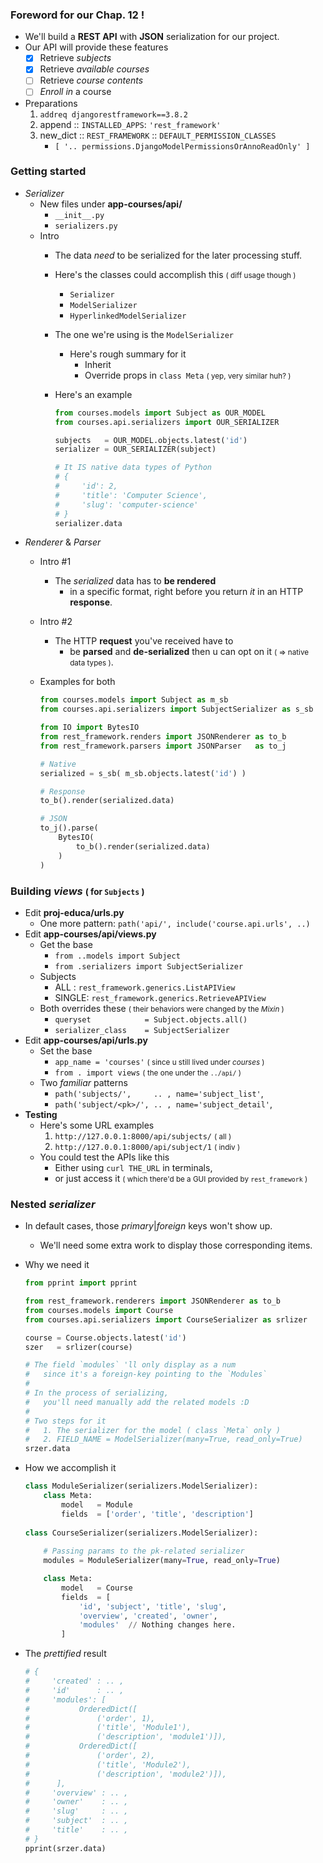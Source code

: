 ### Foreword for our Chap. 12 !
- We'll build a **REST API** with **JSON** serialization for our project.
- Our API will provide these features
    - [x] Retrieve *subjects*
    - [x] Retrieve *available courses*
    - [ ] Retrieve *course contents*
    - [ ] *Enroll in* a course 
- Preparations 
    1. ```addreq djangorestframework==3.8.2```
    2. append :: ```INSTALLED_APPS```: ```'rest_framework'```
    3. new_dict :: ```REST_FRAMEWORK``` :: ```DEFAULT_PERMISSION_CLASSES``` 
        - ```[ '.. permissions.DjangoModelPermissionsOrAnnoReadOnly' ] ```

### Getting started 
- *Serializer*
    - New files under **app-courses/api/**
        -  ```__init__.py```
        - ```serializers.py```
    - Intro
        - The data *need* to be serialized for the later processing stuff.
        - Here's the classes could accomplish this <small>( diff usage though )</small>
            - ```Serializer```
            - ```ModelSerializer```
            - ```HyperlinkedModelSerializer```
        - The one we're using is the ```ModelSerializer```
            - Here's rough summary for it
                - Inherit 
                - Override props in ```class Meta``` <small>( yep, very similar huh? )</small>
        - Here's an example 
            
            ```python
            from courses.models import Subject as OUR_MODEL
            from courses.api.serializers import OUR_SERIALIZER
            
            subjects   = OUR_MODEL.objects.latest('id')
            serializer = OUR_SERIALIZER(subject)
            
            # It IS native data types of Python
            # {
            #     'id': 2, 
            #     'title': 'Computer Science', 
            #     'slug': 'computer-science'
            # } 
            serializer.data
            ```
- *Renderer* & *Parser*
    - Intro \#1
        - The *serialized* data has to **be rendered** 
            - in a specific format, right before you return *it* in an HTTP **response**. 
    - Intro \#2 
        - The HTTP **request** you've received have to 
            - be **parsed** and **de-serialized** then u can opt on it <small>( => native data types )</small>.
    - Examples for both
        
        ```python
        from courses.models import Subject as m_sb
        from courses.api.serializers import SubjectSerializer as s_sb
        
        from IO import BytesIO
        from rest_framework.renders import JSONRenderer as to_b
        from rest_framework.parsers import JSONParser   as to_j
        
        # Native
        serialized = s_sb( m_sb.objects.latest('id') )
        
        # Response
        to_b().render(serialized.data)
        
        # JSON
        to_j().parse(
            BytesIO(
                to_b().render(serialized.data)
            )
        )
        ```
        
### Building *views* <small>( for ```Subjects``` )</small>
- Edit **proj-educa/urls.py**
    - One more pattern: ```path('api/', include('course.api.urls', ..)```
- Edit **app-courses/api/views.py**
    - Get the base 
        - ```from ..models import Subject```
        - ```from .serializers import SubjectSerializer```
    - Subjects
        - ALL   : ```rest_framework.generics.ListAPIView```
        - SINGLE: ```rest_framework.generics.RetrieveAPIView```
    - Both overrides these <small>( their behaviors were changed by the *Mixin* )</small>
        - ```queryset            = Subject.objects.all()```
        - ```serializer_class    = SubjectSerializer```
- Edit **app-courses/api/urls.py**
    - Set the base 
        - ```app_name = 'courses'```  <small>( since u still lived under *courses* )</small>
        - ```from . import views``` <small>( the one under the ```../api/``` )</small>
    - Two *familiar* patterns 
        - ```path('subjects/',     .. , name='subject_list'```,
        - ```path('subject/<pk>/', .. , name='subject_detail'```,
- **Testing**
    - Here's some URL examples 
        1. ```http://127.0.0.1:8000/api/subjects/``` <small>( all )</small>
        2. ```http://127.0.0.1:8000/api/subject/1``` <small>( indiv )</small>
    - You could test the APIs like this 
        - Either using ```curl THE_URL``` in terminals,
        - or just access it <small>( which there'd be a GUI provided by ```rest_framework``` )</small>

### Nested *serializer*
- In default cases, those *primary*|*foreign* keys won't show up.
    - We'll need some extra work to display those corresponding items.
- Why we need it 
    
    ```python
    from pprint import pprint
    
    from rest_framework.renderers import JSONRenderer as to_b
    from courses.models import Course
    from courses.api.serializers import CourseSerializer as srlizer
    
    course = Course.objects.latest('id')
    szer   = srlizer(course)
    
    # The field `modules` 'll only display as a num 
    #   since it's a foreign-key pointing to the `Modules`
    # 
    # In the process of serializing, 
    #   you'll need manually add the related models :D 
    # 
    # Two steps for it 
    #   1. The serializer for the model ( class `Meta` only )
    #   2. FIELD_NAME = ModelSerializer(many=True, read_only=True)
    srzer.data
    
- How we accomplish it 
    
    ```python
    class ModuleSerializer(serializers.ModelSerializer):
        class Meta:
            model   = Module
            fields  = ['order', 'title', 'description']        
        
    class CourseSerializer(serializers.ModelSerializer):
        
        # Passing params to the pk-related serializer
        modules = ModuleSerializer(many=True, read_only=True)
    
        class Meta:
            model   = Course
            fields  = [ 
                'id', 'subject', 'title', 'slug', 
                'overview', 'created', 'owner', 
                'modules'  // Nothing changes here.
            ]
    ```
    
- The *prettified* result 
    
    ```python
    # {
    #     'created' : .. ,
    #     'id'      : .. ,
    #     'modules': [
    #           OrderedDict([
    #               ('order', 1),
    #               ('title', 'Module1'),
    #               ('description', 'module1')]),
    #           OrderedDict([
    #               ('order', 2),
    #               ('title', 'Module2'),
    #               ('description', 'module2')]),
    #      ],
    #     'overview' : .. ,
    #     'owner'    : .. ,
    #     'slug'     : .. ,
    #     'subject'  : .. ,
    #     'title'    : .. ,
    # }
    pprint(srzer.data)
    ```